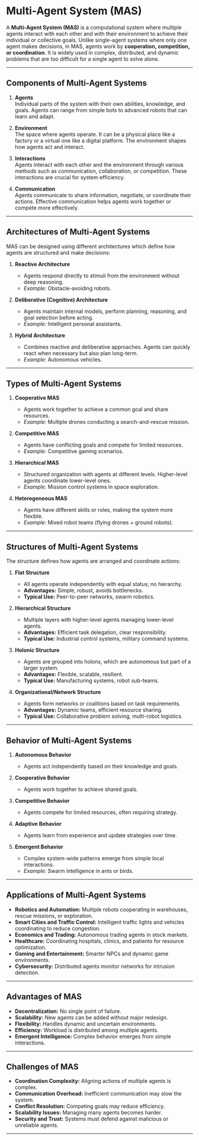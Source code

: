 # Multi-Agent System (MAS) 


A **Multi-Agent System (MAS)** is a computational system where multiple agents interact with each other and with their environment to achieve their individual or collective goals. Unlike single-agent systems where only one agent makes decisions, in MAS, agents work by **cooperation, competition, or coordination**. It is widely used in complex, distributed, and dynamic problems that are too difficult for a single agent to solve alone.

---

## Components of Multi-Agent Systems

1. **Agents**  
   Individual parts of the system with their own abilities, knowledge, and goals. Agents can range from simple bots to advanced robots that can learn and adapt.

2. **Environment**  
   The space where agents operate. It can be a physical place like a factory or a virtual one like a digital platform. The environment shapes how agents act and interact.

3. **Interactions**  
   Agents interact with each other and the environment through various methods such as communication, collaboration, or competition. These interactions are crucial for system efficiency.

4. **Communication**  
   Agents communicate to share information, negotiate, or coordinate their actions. Effective communication helps agents work together or compete more effectively.

---

## Architectures of Multi-Agent Systems

MAS can be designed using different architectures which define how agents are structured and make decisions:

1. **Reactive Architecture**  
   - Agents respond directly to stimuli from the environment without deep reasoning.  
   - *Example:* Obstacle-avoiding robots.

2. **Deliberative (Cognitive) Architecture**  
   - Agents maintain internal models, perform planning, reasoning, and goal selection before acting.  
   - *Example:* Intelligent personal assistants.

3. **Hybrid Architecture**  
   - Combines reactive and deliberative approaches. Agents can quickly react when necessary but also plan long-term.  
   - *Example:* Autonomous vehicles.

---

## Types of Multi-Agent Systems

1. **Cooperative MAS**  
   - Agents work together to achieve a common goal and share resources.  
   - *Example:* Multiple drones conducting a search-and-rescue mission.

2. **Competitive MAS**  
   - Agents have conflicting goals and compete for limited resources.  
   - *Example:* Competitive gaming scenarios.

3. **Hierarchical MAS**  
   - Structured organization with agents at different levels. Higher-level agents coordinate lower-level ones.  
   - *Example:* Mission control systems in space exploration.

4. **Heterogeneous MAS**  
   - Agents have different skills or roles, making the system more flexible.  
   - *Example:* Mixed robot teams (flying drones + ground robots).

---

## Structures of Multi-Agent Systems

The structure defines how agents are arranged and coordinate actions:

1. **Flat Structure**  
   - All agents operate independently with equal status; no hierarchy.  
   - **Advantages:** Simple, robust, avoids bottlenecks.  
   - **Typical Use:** Peer-to-peer networks, swarm robotics.

2. **Hierarchical Structure**  
   - Multiple layers with higher-level agents managing lower-level agents.  
   - **Advantages:** Efficient task delegation, clear responsibility.  
   - **Typical Use:** Industrial control systems, military command systems.

3. **Holonic Structure**  
   - Agents are grouped into holons, which are autonomous but part of a larger system.  
   - **Advantages:** Flexible, scalable, resilient.  
   - **Typical Use:** Manufacturing systems, robot sub-teams.

4. **Organizational/Network Structure**  
   - Agents form networks or coalitions based on task requirements.  
   - **Advantages:** Dynamic teams, efficient resource sharing.  
   - **Typical Use:** Collaborative problem solving, multi-robot logistics.

---

## Behavior of Multi-Agent Systems

1. **Autonomous Behavior**  
   - Agents act independently based on their knowledge and goals.

2. **Cooperative Behavior**  
   - Agents work together to achieve shared goals.

3. **Competitive Behavior**  
   - Agents compete for limited resources, often requiring strategy.

4. **Adaptive Behavior**  
   - Agents learn from experience and update strategies over time.

5. **Emergent Behavior**  
   - Complex system-wide patterns emerge from simple local interactions.  
   - *Example:* Swarm intelligence in ants or birds.

---

## Applications of Multi-Agent Systems

- **Robotics and Automation:** Multiple robots cooperating in warehouses, rescue missions, or exploration.  
- **Smart Cities and Traffic Control:** Intelligent traffic lights and vehicles coordinating to reduce congestion.  
- **Economics and Trading:** Autonomous trading agents in stock markets.  
- **Healthcare:** Coordinating hospitals, clinics, and patients for resource optimization.  
- **Gaming and Entertainment:** Smarter NPCs and dynamic game environments.  
- **Cybersecurity:** Distributed agents monitor networks for intrusion detection.

---

## Advantages of MAS

- **Decentralization:** No single point of failure.  
- **Scalability:** New agents can be added without major redesign.  
- **Flexibility:** Handles dynamic and uncertain environments.  
- **Efficiency:** Workload is distributed among multiple agents.  
- **Emergent Intelligence:** Complex behavior emerges from simple interactions.

---

## Challenges of MAS

- **Coordination Complexity:** Aligning actions of multiple agents is complex.  
- **Communication Overhead:** Inefficient communication may slow the system.  
- **Conflict Resolution:** Competing goals may reduce efficiency.  
- **Scalability Issues:** Managing many agents becomes harder.  
- **Security and Trust:** Systems must defend against malicious or unreliable agents.

---
